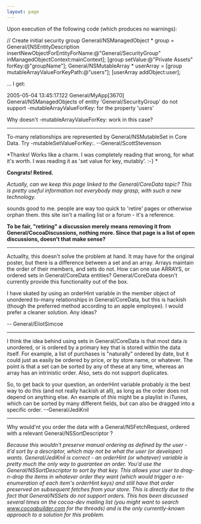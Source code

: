```yaml
---
layout: page
---
```




Upon execution of the following code (which produces no warnings):
    
// Create initial security group
General/NSManagedObject * group = General/[NSEntityDescription insertNewObjectForEntityForName:@"General/SecurityGroup" 
                                                    inManagedObjectContext:mainContext];
[group setValue:@"Private Assets" forKey:@"groupName"];
General/NSMutableArray * userArray = [group mutableArrayValueForKeyPath:@"users"];
 [userArray addObject:user];

... I get:
    
2005-05-04 13:45:17.122 General/MyApp[3670] General/NSManagedObjects of entity 'General/SecurityGroup' 
do not support -mutableArrayValueForKey: for the property 'users'


Why doesn't -mutableArrayValueForKey: work in this case?

----

To-many relationships are represented by General/NSMutableSet in Core Data. Try -mutableSetValueForKey:. --General/ScottStevenson

*Thanks! Works like a charm. I was completely reading that wrong, for what it's worth. I was reading it as 'set value for key, mutably'. :-} *

**Congrats! Retired.**

*Actually, can we keep this page linked to the General/CoreData topic? This is pretty useful information not everybody may grasp, with such a new technology.*

sounds good to me. people are way too quick to 'retire' pages  or otherwise orphan them. this site isn't a mailing list or a forum - it's a reference.

**To be fair, "retiring" a discussion merely means removing it from General/CocoaDiscussions, nothing more. Since that page is a list of open discussions, doesn't that make sense?**

----

Actuallty, this doesn't solve the problem at hand. It may have for the original poster, but there is a difference between a set and an array. Arrays maintain the order of their members, and sets do not. How can one use ARRAYS, or ordered sets in General/CoreData entities? General/CoreData doesn't currently provide this functionality out of the box.

I have skated by using an orderHint variable in the member object of unordered to-many relationships in General/CoreData, but this is hackish (though the preferred method according to an apple employee). I would prefer a cleaner solution. Any ideas?

-- General/EliotSimcoe

----
I think the idea behind using sets in General/CoreData is that most data *is* unordered, or is ordered by a primary key that is stored within the data itself. For example, a list of purchases is "naturally" ordered by date, but it could just as easily be ordered by price, or by store name, or whatever. The point is that a set can be sorted by any of these at any time, whereas an array has an intrinistic order. Also, sets do not support duplicates.

So, to get back to your question, an     orderHint variable probably *is* the best way to do this (and not really hackish at all), as long as the order does not depend on anything else. An example of *this* might be a playlist in iTunes, which can be sorted by many different fields, but can also be dragged into a specific order. --General/JediKnil 

----

Why would'nt you order the data with a General/NSFetchRequest, ordered with a relevant General/NSSortDescriptor ?

*Because this wouldn't preserve manual ordering as defined by the user - it'd sort by a descriptor, which may not be what the user (or developer) wants. General/JediKnil is correct - an orderHint (or whatever) variable is pretty much the only way to guarantee an order. You'd use the General/NSSortDescriptor to sort by that key. This allows your user to drag-n-drop the items in whatever order they want (which would trigger a re-enumeration of each item's orderHint keys) and still have that order preserved on subsequent fetches from your store. This is directly due to the fact that General/NSSets do not support orders. This has been discussed several times on the cocoa-dev mailing list (you might want to search www.cocoabuilder.com for the threads) and is the only currently-known approach to a solution for this problem.*